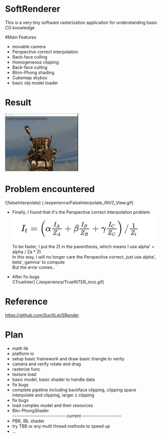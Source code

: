 # SoftRenderer
This is a very tiny software rasterization applicaiton for understanding basic CG knowledge 

 #Main Features
 - movable camera
 - Perspective correct interpolation
 - Back-face culling
 - Homogeneous clipping
 - Back-face culling
 - Blinn-Phong shading
 - Cubemap skybox
 - basic obj model loader

 # Result
![result](./experience/result.gif)

 # Problem encountered
![falseInterpolate] (./experience/FalseInterpolate_INVZ_View.gif)

 - Finally, I found that it's the Perspective correct interpolation problem\
![Interpolation](./experience/Interpolation.jpg)\
 To be faster, I put the Zt in the parenthesis, which means I use alpha' = alpha / Za * Zt \
 In this way, I will no longer care the Perspective correct, just use alpha', beta', gamma' to compute\
But the error comes..

 - After fix bugs\
![TrueInter] (./experience/TrueINTER_invz.gif)

# Reference
https://github.com/SunXLei/SRender



# Plan
 - math lib
 - platform io
 - setup basic framework and draw basic triangle to verity
 - camera and verify rotate and drag
 - rasterize func
 - texture load
 - basic model, basic shader to handle data
 - fix bugs
 - complete pipeline including backface clipping, clipping space interpolate and clipping, larger z clipping    
 - fix bugs
 - load complex model and their resources
 - Blin-PhongShader \
--------------------------- current --------------------
 - PBR, IBL shader
 - try TBB or any multi thread methods to speed up
 - ...
